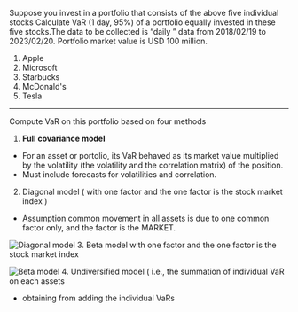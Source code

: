 Suppose you invest in a portfolio that consists of the above five individual stocks Calculate VaR (1 day, 95%) of a portfolio equally invested in these five stocks.The data to be collected is “daily ” data from 2018/02/19 to 2023/02/20. Portfolio market value is USD 100 million.
1. Apple
2. Microsoft
3. Starbucks
4. McDonald's
5. Tesla
***
 Compute VaR on this portfolio based on four methods
1. **Full covariance model** 
* For an asset or portolio, its VaR behaved as its market value multiplied by the volatility (the volatility and the correlation matrix) of the position.
* Must include forecasts for volatilities and correlation.
2. Diagonal model ( with one factor and the one factor is the stock market index )
* Assumption common movement in all assets is due to one common factor only, and the factor is the MARKET.
  
![Diagonal model](https://github.com/user-attachments/assets/9a53bf1e-814b-4b63-8e77-c90848fc6499)
3. Beta model with one factor and the one factor is the stock market index
  
![Beta model](https://github.com/user-attachments/assets/d715d65c-f2b7-4910-b61c-a5ac8b086723)
4. Undiversified model ( i.e., the summation of individual VaR on each assets 
* obtaining from adding the individual VaRs
